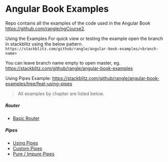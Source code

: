 # Angular Book Examples

Repo contains all the examples of the code used in the Angular Book https://github.com/rangle/ngCourse2. 

Using the Examples
For quick view or testing the example open the branch in stackblitz using the below pattern.
`https://stackblitz.com/github/rangle/angular-book-examples/<branch-name>`

You can leave branch name empty to open master, eg.
https://stackblitz.com/github/rangle/angular-book-examples

Using Pipes Example: 
https://stackblitz.com/github/rangle/angular-book-examples/tree/feat-using-pipes

> All examples by chapter are listed below.
##### Router
* [Basic Router](https://stackblitz.com/github/rangle/angular-book-examples/tree/feat-basic-router)

##### Pipes
* [Using Pipes](https://stackblitz.com/github/rangle/angular-book-examples/tree/feat-using-pipes)
* [Custom Pipes](https://stackblitz.com/github/rangle/angular-book-examples/tree/feat-custom-pipes)
* [Pure / Impure Pipes](https://stackblitz.com/github/rangle/angular-book-examples/tree/feat-pure-impure-pipes)
